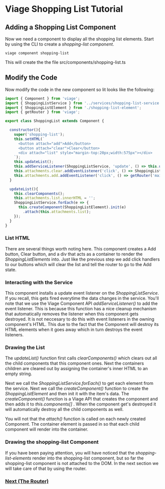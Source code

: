 # Viage Shopping List Tutorial

## Adding a Shopping List Component
Now we need a component to display all the shopping list elements. Start by using the CLI to create a *shopping-list component*.

``` viage component shopping-list ```

This will create the the file src/components/shopping-list.ts

## Modify the Code
Now modify the code in the new component so lit looks like the following:

```Javascript
import { Component } from 'viage';
import { ShoppingListService } from '../services/shopping-list-service';
import { ShoppingListElement } from './shopping-list-element';
import { getRouter } from 'viage';

export class ShoppingList extends Component {

  constructor(){
    super('shopping-list');
    this.setHTML(`
      <button attach="add">Add</button>
      <button attach="clear">Clear</button>
      <div attach="list" style="margin-top:20px;width:575px"></div>
    `);
    this.updateList();
    this.addServiceListener(ShoppingListService, 'update', () => this.updateList());
    this.attachments.clear.addEventListener('click', () => ShoppingListService.clear());
    this.attachments.add.addEventListener('click', () => getRouter('main').go('#add'));
  }

  updateList(){
    this.clearComponents();
    this.attachments.list.innerHTML = '';
    ShoppingListService.forEach(e => {
      this.createComponent(ShoppingListElement).init(e)
        .attach(this.attachments.list);
    });
  }
}
```

### List HTML
There are several things worth noting here. This component creates a Add button, Clear button, and a div that acts as a container to render the *ShoppingListElements* into. Just like the previous step we add click handlers to our buttons which will clear the list and tell the router to go to the Add state.

### Interacting with the Service
This component installs a update event listener on the *ShoppingListService*. If you recall, this gets fired everytime the data changes in the service. You'll note that we use the Viage Component API  *addServiceListener()* to add the event listener. This is because this function has a nice cleanup mechanism that automatically removes the listener when this component gets destroyed. It is not neccesary to do this with event listeners in the owning component's HTML. This due to the fact that the Component will destroy its HTML elements when it goes away which in turn destroys the event listeners.

### Drawing the List
The *updateList()* function first calls *clearComponents()* which clears out all the child components that this component ones. Next the containers children are cleared out by assigning the container's inner HTML to an empty string.

Next we call the *ShoppingListService.forEach()* to get each element from the service. Next we call the *createComponent()* function to create the *ShoppingListElement* and then init it with the item's data. The *createComponent()* function is a Viage API that creates the component and then adds it to *this.components[]* . When the component get's destroyed it will automatically destroy all the child components as well.

You will not that the *attach()* function is called on each newly created Component. The container element is passed in so that each child component will render into the container.

### Drawing the shopping-list Component
If you have been paying attention, you will have noticed that the *shopping-list-elements* render into the shopping-list component, but so far the shopping-list component is not attached to the DOM. In the next section we will take care of that by using the router.

### [Next (The Router)](routes.md)
